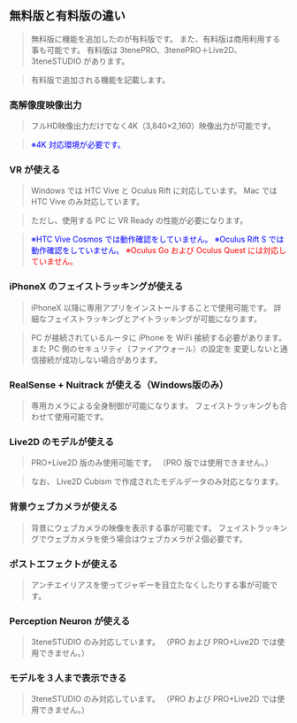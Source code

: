## 無料版と有料版の違い

>無料版に機能を追加したのが有料版です。
>また、有料版は商用利用する事も可能です。
>有料版は 3tenePRO、3tenePRO＋Live2D、3teneSTUDIO があります。

>有料版で追加される機能を記載します。


### 高解像度映像出力

> フルHD映像出力だけでなく4K（3,840×2,160）映像出力が可能です。

><font color="Blue">※4K 対応環境が必要です。</font>


### VR が使える

>Windows では HTC Vive と Oculus Rift に対応しています。
>Mac では HTC Vive のみ対応しています。

>ただし、使用する PC に VR Ready の性能が必要になります。

><font color="Blue">※HTC Vive Cosmos では動作確認をしていません。</font>
><font color="Blue">※Oculus Rift S では動作確認をしていません。</font>
><font color="Red">※Oculus Go および Oculus Quest には対応していません。</font>


### iPhoneX のフェイストラッキングが使える

>iPhoneX 以降に専用アプリをインストールすることで使用可能です。
>詳細なフェイストラッキングとアイトラッキングが可能になります。

>PC が接続されているルータに iPhone を WiFi 接続する必要があります。
>また PC 側のセキュリティ（ファイアウォール）の設定を
>変更しないと通信接続が成功しない場合があります。


### RealSense + Nuitrack が使える（Windows版のみ）

>専用カメラによる全身制御が可能になります。
>フェイストラッキングも合わせて使用可能です。


### Live2D のモデルが使える

>PRO+Live2D 版のみ使用可能です。
>（PRO 版では使用できません。）

>なお、 Live2D Cubism で作成されたモデルデータのみ対応となります。


### 背景ウェブカメラが使える

>背景にウェブカメラの映像を表示する事が可能です。
>フェイストラッキングでウェブカメラを使う場合はウェブカメラが２個必要です。


### ポストエフェクトが使える

>アンチエイリアスを使ってジャギーを目立たなくしたりする事が可能です。


### Perception Neuron が使える

>3teneSTUDIO のみ対応しています。
>（PRO および PRO+Live2D では使用できません。）


### モデルを３人まで表示できる

>3teneSTUDIO のみ対応しています。
>（PRO および PRO+Live2D では使用できません。）



